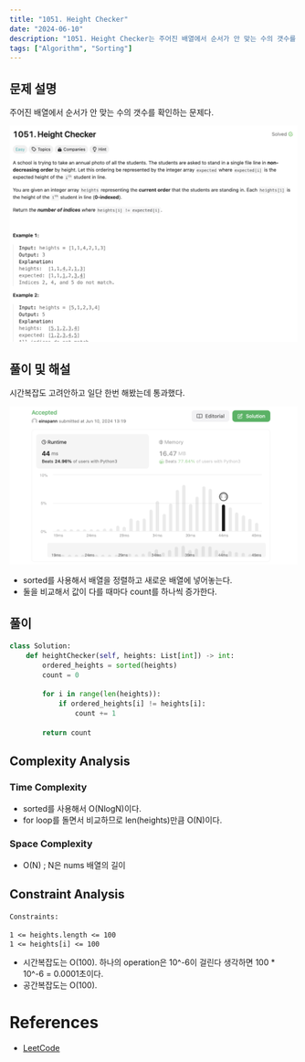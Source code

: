 ```yaml
---
title: "1051. Height Checker"
date: "2024-06-10"
description: "1051. Height Checker는 주어진 배열에서 순서가 안 맞는 수의 갯수를 확인하는 문제다."
tags: ["Algorithm", "Sorting"]
---
```


## 문제 설명
주어진 배열에서 순서가 안 맞는 수의 갯수를 확인하는 문제다.

![1051](../../../images/LEET/1051/1051.png)


## 풀이 및 해설
시간복잡도 고려안하고 일단 한번 해봤는데 통과했다.

![tc](../../../images/LEET/1051/tc.png)

- sorted를 사용해서 배열을 정렬하고 새로운 배열에 넣어놓는다.
- 둘을 비교해서 값이 다를 때마다 count를 하나씩 증가한다.  

## 풀이
```python
class Solution:
    def heightChecker(self, heights: List[int]) -> int:
        ordered_heights = sorted(heights)
        count = 0

        for i in range(len(heights)):
            if ordered_heights[i] != heights[i]:
                count += 1
        
        return count
```

## Complexity Analysis

### Time Complexity
- sorted를 사용해서 O(NlogN)이다.
- for loop를 돌면서 비교하므로 len(heights)만큼 O(N)이다.

### Space Complexity
- O(N) ; N은 nums 배열의 길이

## Constraint Analysis
```
Constraints:

1 <= heights.length <= 100
1 <= heights[i] <= 100
```

- 시간복잡도는 O(100). 하나의 operation은 10^-6이 걸린다 생각하면 100 * 10^-6 = 0.0001초이다.
- 공간복잡도는 O(100).

# References
- [LeetCode](https://leetcode.com/problems/height-checker)
